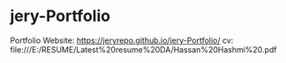 # jery-Portfolio
Portfolio Website: https://jeryrepo.github.io/jery-Portfolio/
cv: file:///E:/RESUME/Latest%20resume%20DA/Hassan%20Hashmi%20.pdf
